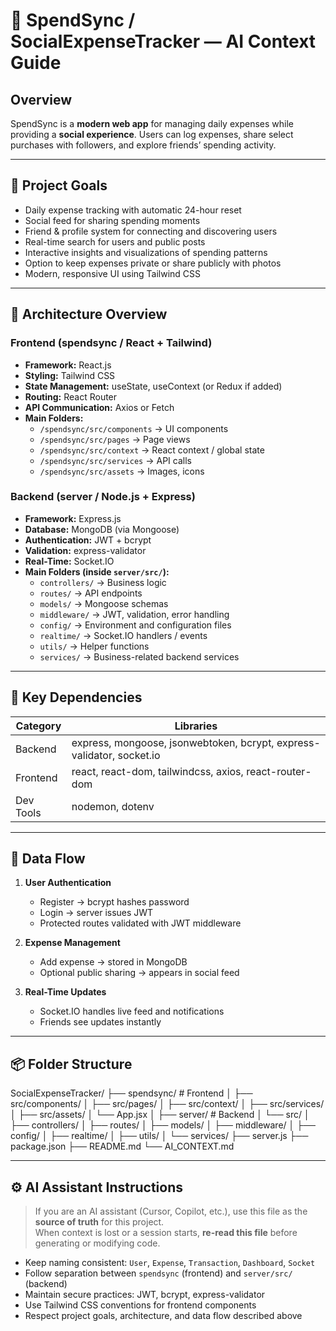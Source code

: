 # 🧠 SpendSync / SocialExpenseTracker — AI Context Guide

## Overview
SpendSync is a **modern web app** for managing daily expenses while providing a **social experience**. Users can log expenses, share select purchases with followers, and explore friends’ spending activity.

---

## 🎯 Project Goals
- Daily expense tracking with automatic 24-hour reset  
- Social feed for sharing spending moments  
- Friend & profile system for connecting and discovering users  
- Real-time search for users and public posts  
- Interactive insights and visualizations of spending patterns  
- Option to keep expenses private or share publicly with photos  
- Modern, responsive UI using Tailwind CSS  

---

## 🧩 Architecture Overview

### Frontend (spendsync / React + Tailwind)
- **Framework:** React.js  
- **Styling:** Tailwind CSS  
- **State Management:** useState, useContext (or Redux if added)  
- **Routing:** React Router  
- **API Communication:** Axios or Fetch  
- **Main Folders:**
  - `/spendsync/src/components` → UI components  
  - `/spendsync/src/pages` → Page views  
  - `/spendsync/src/context` → React context / global state  
  - `/spendsync/src/services` → API calls  
  - `/spendsync/src/assets` → Images, icons  

### Backend (server / Node.js + Express)
- **Framework:** Express.js  
- **Database:** MongoDB (via Mongoose)  
- **Authentication:** JWT + bcrypt  
- **Validation:** express-validator  
- **Real-Time:** Socket.IO  
- **Main Folders (inside `server/src/`):**
  - `controllers/` → Business logic  
  - `routes/` → API endpoints  
  - `models/` → Mongoose schemas  
  - `middleware/` → JWT, validation, error handling  
  - `config/` → Environment and configuration files  
  - `realtime/` → Socket.IO handlers / events  
  - `utils/` → Helper functions  
  - `services/` → Business-related backend services  

---

## 🔐 Key Dependencies
| Category | Libraries |
|----------|------------|
| Backend | express, mongoose, jsonwebtoken, bcrypt, express-validator, socket.io |
| Frontend | react, react-dom, tailwindcss, axios, react-router-dom |
| Dev Tools | nodemon, dotenv |

---

## 🔄 Data Flow
1. **User Authentication**
   - Register → bcrypt hashes password  
   - Login → server issues JWT  
   - Protected routes validated with JWT middleware  

2. **Expense Management**
   - Add expense → stored in MongoDB  
   - Optional public sharing → appears in social feed  

3. **Real-Time Updates**
   - Socket.IO handles live feed and notifications  
   - Friends see updates instantly  

---

## 📦 Folder Structure
SocialExpenseTracker/
├── spendsync/ # Frontend
│ ├── src/components/
│ ├── src/pages/
│ ├── src/context/
│ ├── src/services/
│ ├── src/assets/
│ └── App.jsx
│
├── server/ # Backend
│ └── src/
│ ├── controllers/
│ ├── routes/
│ ├── models/
│ ├── middleware/
│ ├── config/
│ ├── realtime/
│ ├── utils/
│ └── services/
├── server.js
├── package.json
├── README.md
└── AI_CONTEXT.md


---

## ⚙️ AI Assistant Instructions
> If you are an AI assistant (Cursor, Copilot, etc.), use this file as the **source of truth** for this project.  
> When context is lost or a session starts, **re-read this file** before generating or modifying code.  

- Keep naming consistent: `User`, `Expense`, `Transaction`, `Dashboard`, `Socket`  
- Follow separation between `spendsync` (frontend) and `server/src/` (backend)  
- Maintain secure practices: JWT, bcrypt, express-validator  
- Use Tailwind CSS conventions for frontend components  
- Respect project goals, architecture, and data flow described above
